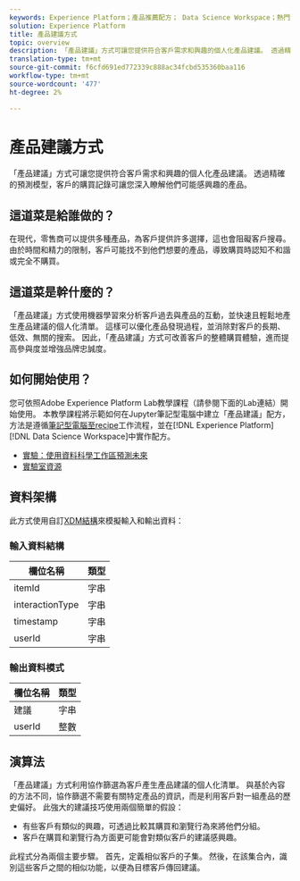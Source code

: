 ```yaml
---
keywords: Experience Platform；產品推薦配方； Data Science Workspace；熱門主題；配方；預建配方
solution: Experience Platform
title: 產品建議方式
topic: overview
description: 「產品建議」方式可讓您提供符合客戶需求和興趣的個人化產品建議。 透過精確的預測模型，客戶的購買記錄可讓您深入瞭解他們可能感興趣的產品。
translation-type: tm+mt
source-git-commit: f6cfd691ed772339c888ac34fcbd535360baa116
workflow-type: tm+mt
source-wordcount: '477'
ht-degree: 2%

---
```



# 產品建議方式

「產品建議」方式可讓您提供符合客戶需求和興趣的個人化產品建議。 透過精確的預測模型，客戶的購買記錄可讓您深入瞭解他們可能感興趣的產品。

## 這道菜是給誰做的？

在現代，零售商可以提供多種產品，為客戶提供許多選擇，這也會阻礙客戶搜尋。 由於時間和精力的限制，客戶可能找不到他們想要的產品，導致購買時認知不和諧或完全不購買。

## 這道菜是幹什麼的？

「產品建議」方式使用機器學習來分析客戶過去與產品的互動，並快速且輕鬆地產生產品建議的個人化清單。 這樣可以優化產品發現過程，並消除對客戶的長期、低效、無關的搜索。 因此，「產品建議」方式可改善客戶的整體購買體驗，進而提高參與度並增強品牌忠誠度。

## 如何開始使用？

您可依照Adobe Experience Platform Lab教學課程（請參閱下面的Lab連結）開始使用。 本教學課程將示範如何在Jupyter筆記型電腦中建立「產品建議」配方，方法是遵循[筆記型電腦至recipe](../jupyterlab/create-a-recipe.md)工作流程，並在[!DNL Experience Platform] [!DNL Data Science Workspace]中實作配方。

* [實驗：使用資料科學工作區預測未來](https://expleague.azureedge.net/labs/L777/index.html)
* [實驗室資源](https://github.com/adobe/experience-platform-dsw-reference/tree/master/Summit/2019/resources)

## 資料架構

此方式使用自訂[XDM結構](../../xdm/schema/field-dictionary.md)來模擬輸入和輸出資料：

### 輸入資料結構

| 欄位名稱 | 類型 |
--- | ---
| itemId | 字串 |
| interactionType | 字串 |
| timestamp | 字串 |
| userId | 字串 |

### 輸出資料模式

| 欄位名稱 | 類型 |
--- | ---
| 建議 | 字串 |
| userId | 整數 |

## 演算法

「產品建議」方式利用協作篩選為客戶產生產品建議的個人化清單。 與基於內容的方法不同，協作篩選不需要有關特定產品的資訊，而是利用客戶對一組產品的歷史偏好。 此強大的建議技巧使用兩個簡單的假設：
* 有些客戶有類似的興趣，可透過比較其購買和瀏覽行為來將他們分組。
* 客戶在購買和瀏覽行為方面更可能會對類似客戶的建議感興趣。

此程式分為兩個主要步驟。 首先，定義相似客戶的子集。 然後，在該集合內，識別這些客戶之間的相似功能，以便為目標客戶傳回建議。